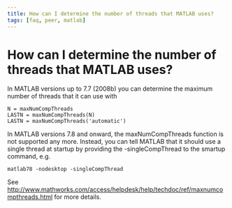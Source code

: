```yaml
---
title: How can I determine the number of threads that MATLAB uses?
tags: [faq, peer, matlab]
---
```


# How can I determine the number of threads that MATLAB uses?

In MATLAB versions up to 7.7 (2008b) you can determine the maximum number of threads that it can use with

    N = maxNumCompThreads
    LASTN = maxNumCompThreads(N)
    LASTN = maxNumCompThreads('automatic')

In MATLAB versions 7.8 and onward, the maxNumCompThreads function is not supported any more. Instead, you can tell MATLAB that it should use a single thread at startup by providing the -singleCompThread to the smartup command, e.g.

    matlab78 -nodesktop -singleCompThread

See http://www.mathworks.com/access/helpdesk/help/techdoc/ref/maxnumcompthreads.html for more details.
